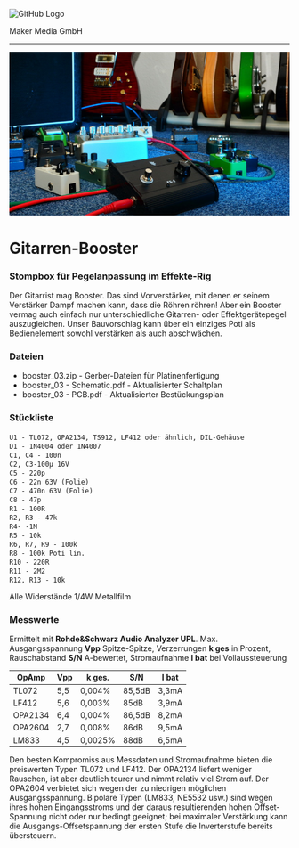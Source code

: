 ![GitHub Logo](http://www.heise.de/make/icons/make_logo.png)

Maker Media GmbH

***

![Picture](https://github.com/MakeMagazinDE/Gitarren-Booster/blob/main/aufm_gh.JPG) 

# Gitarren-Booster

### Stompbox für Pegelanpassung im Effekte-Rig

Der Gitarrist mag Booster. Das sind Vorverstärker, mit denen er seinem Verstärker Dampf machen kann, dass die Röhren röhren! Aber ein Booster vermag auch einfach nur unterschiedliche Gitarren- oder Effektgerätepegel auszugleichen. Unser Bauvorschlag kann über ein einziges Poti als Bedienelement sowohl verstärken als auch abschwächen.

### Dateien

* booster_03.zip - Gerber-Dateien für Platinenfertigung
* booster_03 - Schematic.pdf - Aktualisierter Schaltplan
* booster_03 - PCB.pdf - Aktualisierter Bestückungsplan

### Stückliste
```
U1 - TL072, OPA2134, TS912, LF412 oder ähnlich, DIL-Gehäuse
D1 - 1N4004 oder 1N4007
C1, C4 - 100n     
C2, C3-100µ 16V         
C5 - 220p       
C6 - 22n 63V (Folie)      
C7 - 470n 63V (Folie)      
C8 - 47p       
R1 - 100R       
R2, R3 - 47k       
R4- -1M       
R5 - 10k       
R6, R7, R9 - 100k      
R8 - 100k Poti lin.
R10 - 220R      
R11 - 2M2      
R12, R13 - 10k       
``` 
Alle Widerstände 1/4W Metallfilm

### Messwerte

Ermittelt mit **Rohde&Schwarz Audio Analyzer UPL**. Max. Ausgangsspannung **Vpp** Spitze-Spitze, Verzerrungen **k ges** in Prozent, Rauschabstand **S/N** A-bewertet, Stromaufnahme **I bat** bei Vollaussteuerung

OpAmp | Vpp | k ges. | S/N | I bat
-----|-----|-----|-----|-----
TL072 | 5,5 | 0,004% | 85,5dB | 3,3mA
LF412 | 5,6 | 0,003% | 85dB | 3,9mA
OPA2134 | 6,4 | 0,004% | 86,5dB | 8,2mA
OPA2604 | 2,7 | 0,008% | 86dB | 9,5mA
LM833 | 4,5 | 0,0025% |88dB |6,5mA

Den besten Kompromiss aus Messdaten und Stromaufnahme bieten die preiswerten Typen TL072 und LF412. Der OPA2134 liefert weniger Rauschen, ist aber deutlich teurer und nimmt relativ viel Strom auf. Der OPA2604 verbietet sich wegen der zu niedrigen möglichen Ausgangsspannung. Bipolare Typen (LM833, NE5532 usw.) sind wegen ihres hohen Eingangsstroms und der daraus resultierenden hohen Offset-Spannung nicht oder nur bedingt geeignet; bei maximaler Verstärkung kann die Ausgangs-Offsetspannung der ersten Stufe die Inverterstufe bereits übersteuern.
